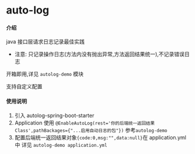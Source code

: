 # auto-log

#### 介绍
java 接口层请求日志记录最佳实践

* 注意: 只记录操作日志(方法内没有抛出异常,方法返回结果统一),不记录错误日志

开箱即用,详见 ``autolog-demo`` 模块  

支持自定义配置


#### 使用说明

1.  引入 autolog-spring-boot-starter
2.  Application 使用 ``@EnableAutoLog(rest='你的后端统一返回结果Class',pathBackages={"...启用自动日志的包"})`` 参考``autolog-demo``
3.  配置后端统一返回结果对象``{code:0,msg:"",data:null}``在 application.yml 中 详见 ``autolog-demo application.yml``

